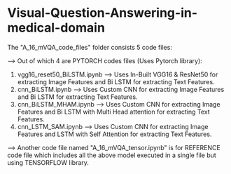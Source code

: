 # Visual-Question-Answering-in-medical-domain

The "A_16_mVQA_code_files" folder consists 5 code files:

--> Out of which 4 are PYTORCH codes files (Uses Pytorch library):

1) vgg16_reset50_BiLSTM.ipynb --> Uses In-Built VGG16 & ResNet50 for extracting Image Features and Bi LSTM for extracting Text Features. 
2) cnn_BiLSTM.ipynb	      --> Uses Custom CNN for extracting Image Features and Bi LSTM for extracting Text Features.
3) cnn_BiLSTM_MHAM.ipynb      --> Uses Custom CNN for extracting Image Features and Bi LSTM with Multi Head attention for extracting Text Features.
4) cnn_LSTM_SAM.ipynb         --> Uses Custom CNN for extracting Image Features and LSTM with Self Attention for extracting Text Features.


--> Another code file named "A_16_mVQA_tensor.ipynb" is for REFERENCE code file which includes all the above model executed in a single file but using TENSORFLOW library.
